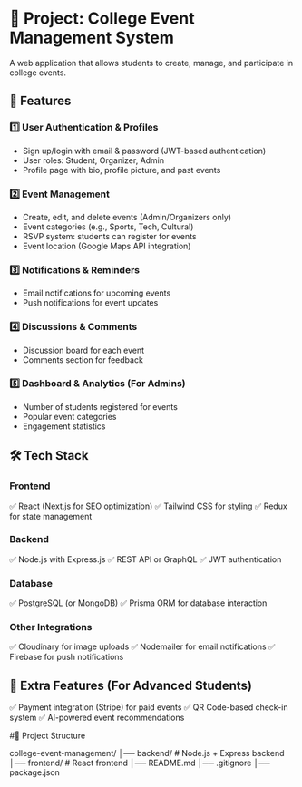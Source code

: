 # 📌 Project: College Event Management System
A web application that allows students to create, manage, and participate in college events.

## 🌟 Features
### 1️⃣ User Authentication & Profiles
- Sign up/login with email & password (JWT-based authentication)
- User roles: Student, Organizer, Admin
- Profile page with bio, profile picture, and past events

### 2️⃣ Event Management
- Create, edit, and delete events (Admin/Organizers only)
- Event categories (e.g., Sports, Tech, Cultural)
- RSVP system: students can register for events
- Event location (Google Maps API integration)

### 3️⃣ Notifications & Reminders
- Email notifications for upcoming events
- Push notifications for event updates

### 4️⃣ Discussions & Comments
- Discussion board for each event
- Comments section for feedback

### 5️⃣ Dashboard & Analytics (For Admins)
- Number of students registered for events
- Popular event categories
- Engagement statistics

## 🛠️ Tech Stack
### Frontend
✅ React (Next.js for SEO optimization)
✅ Tailwind CSS for styling
✅ Redux for state management

### Backend
✅ Node.js with Express.js
✅ REST API or GraphQL
✅ JWT authentication

### Database
✅ PostgreSQL (or MongoDB)
✅ Prisma ORM for database interaction

### Other Integrations
✅ Cloudinary for image uploads
✅ Nodemailer for email notifications
✅ Firebase for push notifications

## 🚀 Extra Features (For Advanced Students)
✅ Payment integration (Stripe) for paid events
✅ QR Code-based check-in system
✅ AI-powered event recommendations

#📁 Project Structure

college-event-management/
│── backend/          # Node.js + Express backend
│── frontend/         # React frontend
│── README.md
│── .gitignore
│── package.json
